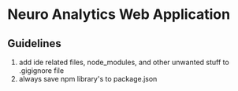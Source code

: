 # Neuro Analytics Web Application 

## Guidelines
1. add ide related files, node_modules, and other unwanted stuff to .gigignore file
2. always save npm library's to package.json


